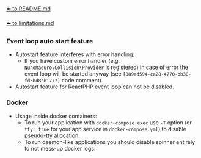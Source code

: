 [⬅️ to README.md](../README.md)

[⬅️ to limitations.md](limitations.md)

### Event loop auto start feature

- Autostart feature interferes with error handling:
  - If you have custom error handler (e.g. `NunoMaduro\Collision\Provider` is registered) in case of error the event loop will be started anyway (see `[889ad594-ca28-4770-bb38-fd5bd8cb1777]` code comment).
- Autostart feature for ReactPHP event loop can not be disabled.

### Docker
- Usage inside docker containers:
  - To run your application with `docker-compose exec` use `-T` option (or `tty: true` for your app service in `docker-compose.yml`) to disable pseudo-tty allocation.
  - To run daemon-like applications you should disable spinner entirely to not mess-up docker logs.
